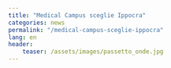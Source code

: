 ```yaml
---
title: "Medical Campus sceglie Ippocra"
categories: news
permalink: "/medical-campus-sceglie-ippocra"
lang: en
header:
    teaser: /assets/images/passetto_onde.jpg
---
```

